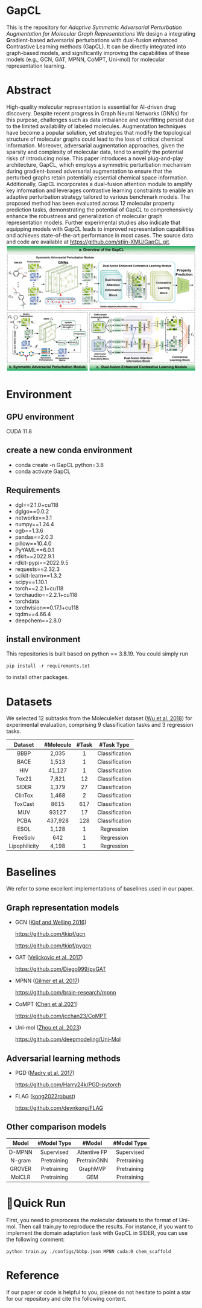 # GapCL
This is the repository for *Adaptive Symmetric Adversarial Perturbation Augmentation for Molecular Graph Representations*
We design  a integrating **G**radient-based **a**dversarial **p**erturbations with dual-fusion enhanced **C**ontrastive **L**earning methods (GapCL). It can be directly integrated into graph-based models, and significantly improving the capabilities of these models (e.g., GCN, GAT, MPNN, CoMPT, Uni-mol) for molecular representation learning.
# Abstract
High-quality molecular representation is essential for AI-driven drug discovery. Despite recent progress in Graph Neural Networks (GNNs) for this purpose, challenges such as data imbalance and overfitting persist due to the limited availability of labeled molecules. Augmentation techniques have become a popular solution, yet strategies that modify the topological structure of molecular graphs could lead to the loss of critical chemical information. Moreover, adversarial augmentation approaches, given the sparsity and complexity of molecular data, tend to amplify the potential risks of introducing noise. 
This paper introduces a novel plug-and-play architecture, GapCL, which employs a symmetric perturbation mechanism during gradient-based adversarial augmentation to ensure that the perturbed graphs retain potentially essential chemical space information. Additionally, GapCL incorporates a dual-fusion attention module to amplify key information and leverages contrastive learning constraints to enable an adaptive perturbation strategy tailored to various benchmark models. The proposed method has been evaluated across 12 molecular property prediction tasks, demonstrating the potential of GapCL to comprehensively enhance the robustness and generalization of molecular graph representation models. Further experimental studies also indicate that equipping models with GapCL leads to improved representation capabilities and achieves state-of-the-art performance in most cases. The source data and code are available at https://github.com/stjin-XMU/GapCL.git.
![GapCL model](https://github.com/stjin-XMU/GapCL/blob/main/GapCL.png)

# Environment
## GPU environment
CUDA 11.8

## create a new conda environment
- conda create -n GapCL python=3.8
- conda activate GapCL

## Requirements
- dgl==2.1.0+cu118
- dglgo==0.0.2
- networkx==3.1
- numpy==1.24.4
- ogb==1.3.6
- pandas==2.0.3
- pillow==10.4.0
- PyYAML==6.0.1
- rdkit==2022.9.1
- rdkit-pypi==2022.9.5
- requests==2.32.3
- scikit-learn==1.3.2
- scipy==1.10.1
- torch==2.2.1+cu118
- torchaudio==2.2.1+cu118
- torchdata
- torchvision==0.17.1+cu118
- tqdm==4.66.4
- deepchem==2.8.0

## install environment
This repositories is built based on python == 3.8.19. You could simply run

`pip install -r requirements.txt`

to install other packages.

# Datasets
We selected 12 subtasks from the MoleculeNet dataset ([Wu et al. 2018](10.1039/C7SC02664A)) for experimental evaluation, comprising 9 classification tasks and 3 regression tasks. 

| Dataset | #Molecule | #Task | #Task Type |
| :---: | :---: | :---: |:---: |
| BBBP  | 2,035 | 1 | Classification|
| BACE | 1,513 | 1 | Classification |
| HIV | 41,127 | 1 | Classification |
| Tox21 | 7,821 | 12 | Classification | 
| SIDER | 1,379 | 27 | Classification |
| ClinTox | 1,468 | 2 | Classification |
| ToxCast | 8615 | 617 | Classification |
| MUV | 93127 | 17 | Classification |
| PCBA | 437,928 | 128 | Classification |
| ESOL | 1,128 | 1 | Regression |
| FreeSolv | 642 | 1 | Regression |
| Lipophilicity  | 4,198 | 1 | Regression | 

# Baselines
We refer to some excellent implementations of baselines used in our paper.
## Graph representation models
- GCN ([Kipf and Welling 2016](https://doi.org/10.48550/arXiv.1609.02907))
  
  https://github.com/tkipf/gcn
  
  https://github.com/tkipf/pygcn
  
- GAT ([Velickovic et al. 2017](https://doi.org/10.48550/arXiv.1710.10903))
  
  https://github.com/Diego999/pyGAT
  
- MPNN ([Gilmer et al. 2017](https://arxiv.org/pdf/1704.01212))
  
  https://github.com/brain-research/mpnn
  
- CoMPT ([Chen et al.2021](https://doi.org/10.24963/ijcai.2021/309))
  
  https://github.com/jcchan23/CoMPT
  
- Uni-mol ([Zhou et al. 2023](https://openreview.net/forum?id=6K2RM6wVqKu))
  
  https://github.com/deepmodeling/Uni-Mol
  
## Adversarial learning methods
- PGD ([Madry et al. 2017](https://doi.org/10.48550/arXiv.1706.06083))
  
  https://github.com/Harry24k/PGD-pytorch
  
- FLAG ([kong2022robust](https://arxiv.org/abs/2010.09891))
  
  https://github.com/devnkong/FLAG
  
## Other comparison models
| Model | #Model Type | #Model | #Model Type |
| :---: | :---: | :---: |:---: |
| D-MPNN  | Supervised | Attentive FP | Supervised |
| N-gram  | Pretraining  | PretrainGNN | Pretraining |
| GROVER | Pretraining  |  GraphMVP | Pretraining  |
| MolCLR | Pretraining  | GEM | Pretraining  |

# 🌟Quick Run
First, you need to preprocess the molecular datasets to the format of Uni-mol. Then call train.py to reproduce the results. For instance, if you want to implement the domain adaptation task with GapCL in SIDER, you can use the following comment:

`python train.py ./configs/bbbp.json MPNN cuda:0 chem_scaffold`

# Reference
If our paper or code is helpful to you, please do not hesitate to point a star for our repository and cite the following content.




